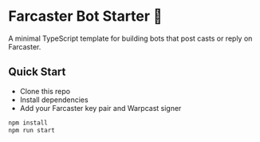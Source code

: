 # Farcaster Bot Starter 🤖

A minimal TypeScript template for building bots that post casts or reply on Farcaster.

## Quick Start
- Clone this repo
- Install dependencies
- Add your Farcaster key pair and Warpcast signer

```bash
npm install
npm run start
